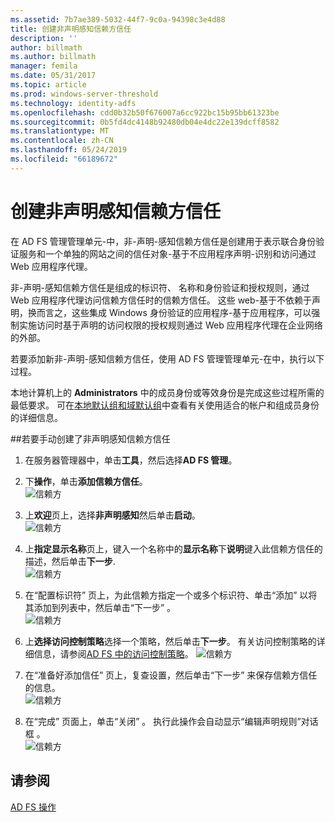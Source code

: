 ```yaml
---
ms.assetid: 7b7ae389-5032-44f7-9c0a-94398c3e4d88
title: 创建非声明感知信赖方信任
description: ''
author: billmath
ms.author: billmath
manager: femila
ms.date: 05/31/2017
ms.topic: article
ms.prod: windows-server-threshold
ms.technology: identity-adfs
ms.openlocfilehash: cdd0b32b50f676007a6cc922bc15b95bb61323be
ms.sourcegitcommit: 0b5fd4dc4148b92480db04e4dc22e139dcff8582
ms.translationtype: MT
ms.contentlocale: zh-CN
ms.lasthandoff: 05/24/2019
ms.locfileid: "66189672"
---
```

# <a name="create-a-non-claims-aware-relying-party-trust"></a>创建非声明感知信赖方信任


在 AD FS 管理管理单元\-中，非\-声明\-感知信赖方信任是创建用于表示联合身份验证服务和一个单独的网站之间的信任对象\-基于不应用程序声明\-识别和访问通过 Web 应用程序代理。  
  
非\-声明\-感知信赖方信任是组成的标识符、 名称和身份验证和授权规则，通过 Web 应用程序代理访问信赖方信任时的信赖方信任。 这些 web\-基于不依赖于声明，换而言之，这些集成 Windows 身份验证的应用程序\-基于应用程序，可以强制实施访问时基于声明的访问权限的授权规则通过 Web 应用程序代理在企业网络的外部。  
  
若要添加新非\-声明\-感知信赖方信任，使用 AD FS 管理管理单元\-在中，执行以下过程。  
  
本地计算机上的 **Administrators** 中的成员身份或等效身份是完成这些过程所需的最低要求。  可在[本地默认组和域默认组](https://go.microsoft.com/fwlink/?LinkId=83477)中查看有关使用适合的帐户和组成员身份的详细信息。   
  
##<a name="to-create-a-non-claims-aware-relying-party-trust-manually"></a>若要手动创建了非声明感知信赖方信任 
1. 在服务器管理器中，单击**工具**，然后选择**AD FS 管理**。  
  
2.  下**操作**，单击**添加信赖方信任**。  
![信赖方](media/Create-a-Relying-Party-Trust/addtrust1.PNG)   

3.  上**欢迎**页上，选择**非声明感知**然后单击**启动**。  
![信赖方](media/Create-a-Non-Claims-Aware-Relying-Party-Trust/addnon1.PNG) 
  
4.  上**指定显示名称**页上，键入一个名称中的**显示名称**下**说明**键入此信赖方信任的描述，然后单击**下一步**.  
![信赖方](media/Create-a-Non-Claims-Aware-Relying-Party-Trust/addnon2.PNG)

5. 在“配置标识符”  页上，为此信赖方指定一个或多个标识符、单击“添加”  以将其添加到列表中，然后单击“下一步”  。  
![信赖方](media/Create-a-Non-Claims-Aware-Relying-Party-Trust/addnon3.PNG)

6.  上**选择访问控制策略**选择一个策略，然后单击**下一步**。  有关访问控制策略的详细信息，请参阅[AD FS 中的访问控制策略](Access-Control-Policies-in-AD-FS.md)。 
![信赖方](media/Create-a-Non-Claims-Aware-Relying-Party-Trust/addnon4.PNG)

7. 在“准备好添加信任”  页上，复查设置，然后单击“下一步”  来保存信赖方信任的信息。  
   ![信赖方](media/Create-a-Non-Claims-Aware-Relying-Party-Trust/addnon5.PNG) 

8. 在“完成”  页面上，单击“关闭”  。 执行此操作会自动显示“编辑声明规则”对话框  。  
![信赖方](media/Create-a-Non-Claims-Aware-Relying-Party-Trust/addnon6.PNG)  
  
## <a name="see-also"></a>请参阅  
[AD FS 操作](../../ad-fs/AD-FS-2016-Operations.md) 
